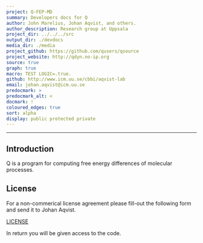 ```yaml
---
project: Q-FEP-MD
summary: Developers docs for Q
author: John Marelius, Johan Aqvist, and others.
author_description: Research group at Uppsala
project_dir: ../../../src 
output_dir: ./devdocs
media_dir: ./media
project_github: https://github.com/qusers/qsource
project_website: http://qdyn.no-ip.org
source: true
graph: true 
macro: TEST LOGIC=.true.
github: http://www.icm.uu.se/cbbi/aqvist-lab 
email: johan.aqvist@icm.uu.se
predocmark: > 
predocmark_alt: <
docmark: !
coloured_edges: true
sort: alpha
display: public protected private
---
```


--------------------


Introduction
------------

Q is a program for computing free energy differences of molecular processes.


License
-------

For a non-commerical license agreement please fill-out the following form and send it 
to Johan Aqvist.

[LICENSE](http://www.icm.uu.se/digitalAssets/211/211337_3q_license.pdf)

In return you will be given access to the code.

